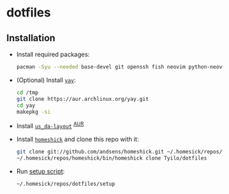 # dotfiles

## Installation

- Install required packages:

  ```sh
  pacman -Syu --needed base-devel git openssh fish neovim python-neovim
  ```

- (Optional) Install [`yay`](https://github.com/Jguer/yay):

  ```sh
  cd /tmp
  git clone https://aur.archlinux.org/yay.git
  cd yay
  makepkg -si
  ```

- Install [`us_da-layout`](https://github.com/Tyilo/us_da-layout) <sup>[AUR](https://aur.archlinux.org/packages/us_da-layout/)</sup>

- Install [`homeshick`](https://github.com/andsens/homeshick) and clone this repo with it:

  ```sh
  git clone git://github.com/andsens/homeshick.git ~/.homesick/repos/homeshick
  ~/.homesick/repos/homeshick/bin/homeshick clone Tyilo/dotfiles
  ```

- Run [setup script](setup):

  ```sh
  ~/.homesick/repos/dotfiles/setup
  ```
